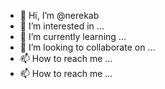 - 👋 Hi, I’m @nerekab
- 👀 I’m interested in ...
- 🌱 I’m currently learning ...
- 💞️ I’m looking to collaborate on ...
- 📫 How to reach me ...
- 📫 How to reach me ...

<!---
nerekab/nerekab is a ✨ special ✨ repository because its `README.md` (this file) appears on your GitHub profile.
You can click the Preview link to take a look at your changes.
--->
